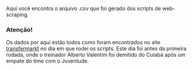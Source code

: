 Aqui você encontra o arquivo .csv que foi gerado dos scripts de web-scraping.<br/>

### Atenção!
Os dados por aqui estão todos como foram encontrados no site [transfermarkt](https://www.transfermarkt.com.br/) no dia em que rodei os scripts. Este dia foi antes da primeira rodada, onde o treinador Alberto Valentim foi demitido do Cuiabá após um empate do time com o Juventude. 

